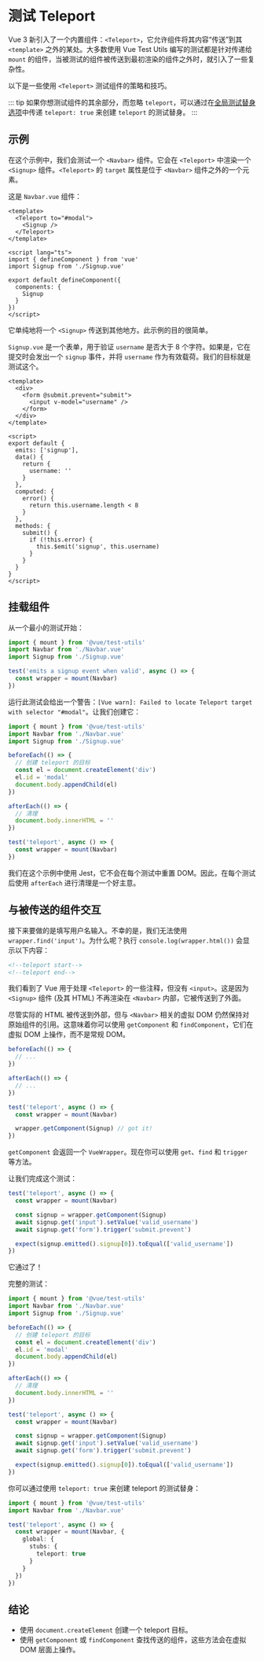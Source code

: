 # 测试 Teleport

Vue 3 新引入了一个内置组件：`<Teleport>`，它允许组件将其内容“传送”到其 `<template>` 之外的某处。大多数使用 Vue Test Utils 编写的测试都是针对传递给 `mount` 的组件，当被测试的组件被传送到最初渲染的组件之外时，就引入了一些复杂性。

以下是一些使用 `<Teleport>` 测试组件的策略和技巧。

::: tip
如果你想测试组件的其余部分，而忽略 `teleport`，可以通过在[全局测试替身选项](../../api/#global-stubs)中传递 `teleport: true` 来创建 `teleport` 的测试替身。
:::

## 示例

在这个示例中，我们会测试一个 `<Navbar>` 组件。它会在 `<Teleport>` 中渲染一个 `<Signup>` 组件。`<Teleport>` 的 `target` 属性是位于 `<Navbar>` 组件之外的一个元素。

这是 `Navbar.vue` 组件：

```vue
<template>
  <Teleport to="#modal">
    <Signup />
  </Teleport>
</template>

<script lang="ts">
import { defineComponent } from 'vue'
import Signup from './Signup.vue'

export default defineComponent({
  components: {
    Signup
  }
})
</script>
```

它单纯地将一个 `<Signup>` 传送到其他地方。此示例的目的很简单。

`Signup.vue` 是一个表单，用于验证 `username` 是否大于 8 个字符。如果是，它在提交时会发出一个 `signup` 事件，并将 `username` 作为有效载荷。我们的目标就是测试这个。

```vue
<template>
  <div>
    <form @submit.prevent="submit">
      <input v-model="username" />
    </form>
  </div>
</template>

<script>
export default {
  emits: ['signup'],
  data() {
    return {
      username: ''
    }
  },
  computed: {
    error() {
      return this.username.length < 8
    }
  },
  methods: {
    submit() {
      if (!this.error) {
        this.$emit('signup', this.username)
      }
    }
  }
}
</script>
```

## 挂载组件

从一个最小的测试开始：

```ts
import { mount } from '@vue/test-utils'
import Navbar from './Navbar.vue'
import Signup from './Signup.vue'

test('emits a signup event when valid', async () => {
  const wrapper = mount(Navbar)
})
```

运行此测试会给出一个警告：`[Vue warn]: Failed to locate Teleport target with selector "#modal"`。让我们创建它：

```ts {5-15}
import { mount } from '@vue/test-utils'
import Navbar from './Navbar.vue'
import Signup from './Signup.vue'

beforeEach(() => {
  // 创建 teleport 的目标
  const el = document.createElement('div')
  el.id = 'modal'
  document.body.appendChild(el)
})

afterEach(() => {
  // 清理
  document.body.innerHTML = ''
})

test('teleport', async () => {
  const wrapper = mount(Navbar)
})
```

我们在这个示例中使用 Jest，它不会在每个测试中重置 DOM。因此，在每个测试后使用 `afterEach` 进行清理是一个好主意。

## 与被传送的组件交互

接下来要做的是填写用户名输入。不幸的是，我们无法使用 `wrapper.find('input')`。为什么呢？执行 `console.log(wrapper.html())` 会显示以下内容：

```html
<!--teleport start-->
<!--teleport end-->
```

我们看到了 Vue 用于处理 `<Teleport>` 的一些注释，但没有 `<input>`。这是因为 `<Signup>` 组件 (及其 HTML) 不再渲染在 `<Navbar>` 内部，它被传送到了外面。

尽管实际的 HTML 被传送到外部，但与 `<Navbar>` 相关的虚拟 DOM 仍然保持对原始组件的引用。这意味着你可以使用 `getComponent` 和 `findComponent`，它们在虚拟 DOM 上操作，而不是常规 DOM。

```ts {12}
beforeEach(() => {
  // ...
})

afterEach(() => {
  // ...
})

test('teleport', async () => {
  const wrapper = mount(Navbar)

  wrapper.getComponent(Signup) // got it!
})
```

`getComponent` 会返回一个 `VueWrapper`。现在你可以使用 `get`、`find` 和 `trigger` 等方法。

让我们完成这个测试：

```ts {4-8}
test('teleport', async () => {
  const wrapper = mount(Navbar)

  const signup = wrapper.getComponent(Signup)
  await signup.get('input').setValue('valid_username')
  await signup.get('form').trigger('submit.prevent')

  expect(signup.emitted().signup[0]).toEqual(['valid_username'])
})
```

它通过了！

完整的测试：

```ts
import { mount } from '@vue/test-utils'
import Navbar from './Navbar.vue'
import Signup from './Signup.vue'

beforeEach(() => {
  // 创建 teleport 的目标
  const el = document.createElement('div')
  el.id = 'modal'
  document.body.appendChild(el)
})

afterEach(() => {
  // 清理
  document.body.innerHTML = ''
})

test('teleport', async () => {
  const wrapper = mount(Navbar)

  const signup = wrapper.getComponent(Signup)
  await signup.get('input').setValue('valid_username')
  await signup.get('form').trigger('submit.prevent')

  expect(signup.emitted().signup[0]).toEqual(['valid_username'])
})
```

你可以通过使用 `teleport: true` 来创建 teleport 的测试替身：

```ts
import { mount } from '@vue/test-utils'
import Navbar from './Navbar.vue'

test('teleport', async () => {
  const wrapper = mount(Navbar, {
    global: {
      stubs: {
        teleport: true
      }
    }
  })
})
```

## 结论

- 使用 `document.createElement` 创建一个 teleport 目标。
- 使用 `getComponent` 或 `findComponent` 查找传送的组件，这些方法会在虚拟 DOM 层面上操作。
